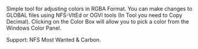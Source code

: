 Simple tool for adjusting colors in RGBA Format.
You can make changes to GLOBAL files using NFS-VltEd or OGVI tools (In Tool you need to Copy Decimal).
Clicking on the Color Box will allow you to pick a color from the Windows Color Panel.

Support: NFS Most Wanted & Carbon.
